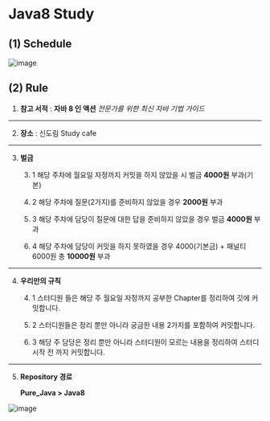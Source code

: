 # **Java8 Study**



## (1) Schedule

![image](https://user-images.githubusercontent.com/33277588/64528322-26e01500-d343-11e9-8b7e-bff989fe19bd.png)

## (2) Rule

1. **참고 서적** :  **자바 8 인 액션** *전문가를 위한 최신 자바 기법 가이드*

------



2. **장소** : 신도림 Study cafe

------



3. **벌금**

   3. 1 해당 주차에 월요일 자정까지 커밋을 하지 않았을 시 벌금 **4000원** 부과(기본)

   3. 2 해당 주차에 질문(2가지)를 준비하지 않았을 경우 **2000원** 부과

   3. 3 해당 주차에 담당이 질문에 대한 답을 준비하지 않았을 경우 벌금 **4000원** 부과

   3. 4 해당 주차에 담당이 커밋을 하지 못하였을 경우 4000(기본금) + 패널티 6000원 총 **10000원** 부과


------



4. **우리만의 규칙**

   4. 1 스터디원 들은 해당 주 월요일 자정까지 공부한 Chapter를 정리하여 깃에 커밋합니다.

   4. 2 스터디원들은 정리 뿐만 아니라 궁금한 내용 2가지를 포함하여 커밋합니다.

   4. 3 해당 주 담당은 정리 뿐만 아니라 스터디원이 모르는 내용을 정리하여 스터디 시작 전 까지 커밋합니다. 


------



5. **Repository 경로**

   **Pure_Java > Java8**

![image](https://user-images.githubusercontent.com/33277588/64529260-73c4eb00-d345-11e9-9163-82c500b69fc9.png)

